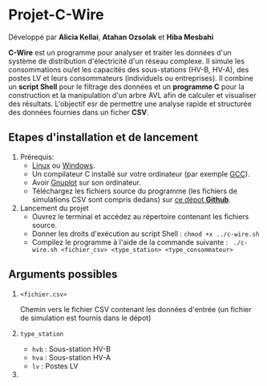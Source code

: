 # Projet-C-Wire
Développé par **Alicia Kellai**, **Atahan Ozsolak** et **Hiba Mesbahi**

**C-Wire** est un programme pour analyser et traiter les données d'un système de distribution d'électricité d'un réseau complexe. Il simule les consommations ou/et les capacités des sous-stations (HV-B, HV-A), des postes LV et leurs consommateurs (individuels ou entreprises).
Il combine un **script Shell** pour le filtrage des données et un **programme C** pour la construction et la manipulation d'un arbre AVL afin de calculer et visualiser des résultats. L'objectif esr de permettre une analyse rapide et structurée des données fournies dans un ficher **CSV**.

## **Etapes d'installation et de lancement**
1. Prérequis:
   - [Linux](https://www.linux.org/pages/download/#google_vignette) ou [Windows](https://www.microsoft.com/fr-fr/software-download/windows11).
   - Un compilateur C installé sur votre ordinateur (par exemple [GCC](https://fr.wikipedia.org/wiki/GNU_Compiler_Collection)).
   - Avoir [Gnuplot](https://fr.wikipedia.org/wiki/Gnuplot) sur son ordinateur.
   - Téléchargez les fichiers source du programme (les fichiers de simulations CSV sont compris dedans) sur [ce dépot **Github**](https://github.com/AtaOFF/Projet-C-Wire).
2. Lancement du projet
   - Ouvrez le terminal et accédez au répertoire contenant les fichiers source.
   - Donner les droits d'exécution au script Shell : ``` chmod +x ../c-wire.sh ```
   - Compilez le programme à l'aide de la commande suivante : ``` ./c-wire.sh <fichier_csv> <type_station> <type_consommateur>```

## Arguments possibles
1. ```<fichier.csv>```

   Chemin vers le fichier CSV contenant les données d'entrée (un fichier de simulation est fournis dans le dépot)
   
2. ```type_station```
    - ```hvb``` : Sous-station HV-B
    - ```hva``` : Sous-station HV-A
    - ```lv``` : Postes LV

3. 
